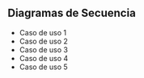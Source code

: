 ## Diagramas de Secuencia
-  Caso de uso 1
-  Caso de uso 2
-  Caso de uso 3
-  Caso de uso 4
-  Caso de uso 5
